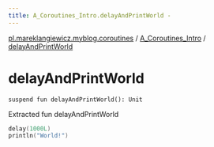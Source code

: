 ```yaml
---
title: A_Coroutines_Intro.delayAndPrintWorld - 
---
```


[pl.mareklangiewicz.myblog.coroutines](../index.md) / [A_Coroutines_Intro](index.md) / [delayAndPrintWorld](.)

# delayAndPrintWorld

`suspend fun delayAndPrintWorld(): Unit`

Extracted fun delayAndPrintWorld

``` kotlin
delay(1000L)
println("World!")
```

